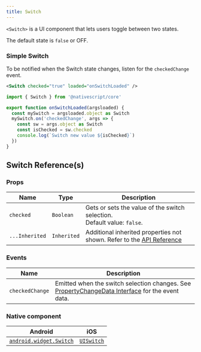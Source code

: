 ```yaml
---
title: Switch
---
```

<!-- TODO: Add flvaors& Vue checkedChange event listener-->
`<Switch>` is a UI component that lets users toggle between two states.

The default state is `false` or OFF.

### Simple Switch

To be notified when the Switch state changes, listen  for the `checkedChange` event.

<!-- /// flavor plain -->

```xml
<Switch checked="true" loaded="onSwitchLoaded" />
```

```ts
import { Switch } from '@nativescript/core'

export function onSwitchLoaded(argsloaded) {
  const mySwitch = argsloaded.object as Switch
  mySwitch.on('checkedChange', args => {
    const sw = args.object as Switch
    const isChecked = sw.checked
    console.log(`Switch new value ${isChecked}`)
  })
}
```

<!-- ///

/// flavor angular

```html
<Switch checked="true" (checkedChange)="onCheckedChange($event)"> </Switch>
```

```ts
import { Component } from '@angular/core'
import { EventData, Switch } from '@nativescript/core'

@Component({
  moduleId: module.id,
  templateUrl: './usage.component.html'
})
export class BasicSwitchComponent {
  onCheckedChange(args: EventData) {
    const sw = args.object as Switch
    const isChecked = sw.checked // boolean
  }
}
```

///

/// flavor vue

```html
<Switch checked="true" />
```

`<Switch>`provides two-way data binding using `v-model`.

```html
<Switch v-model="itemEnabled" />
```

///

/// flavor svelte

```tsx
<switch checked="{true}" on:checkedChange="{onCheckedChange}" />
```

`<switch>`provides two-way data binding for `checked`.

```tsx
<switch bind:checked="{switchEnabled}" />
```

///

/// flavor react

```tsx
<switch checked={true} />
```

/// -->

## Switch Reference(s)

### Props

| Name           | Type        | Description                                                                                                                         |
| -------------- | ----------- | ----------------------------------------------------------------------------------------------------------------------------------- |
| `checked`      | `Boolean`   | Gets or sets the value of the switch selection.<br/>Default value: `false`.                                                         |
| `...Inherited` | `Inherited` | Additional inherited properties not shown. Refer to the [API Reference](https://docs.nativescript.org/api-reference/classes/switch) |

<!-- TODO: fix links -->

### Events

| Name            | Description                                |
| --------------- | ------------------------------------------ |
| `checkedChange` | Emitted when the switch selection changes. See [PropertyChangeData Interface](https://docs.nativescript.org/api-reference/interfaces/propertychangedata) for the event data.|

### Native component

| Android                                                                                       | iOS                                                                    |
| --------------------------------------------------------------------------------------------- | ---------------------------------------------------------------------- |
| [`android.widget.Switch`](https://developer.android.com/reference/android/widget/Switch.html) | [`UISwitch`](https://developer.apple.com/documentation/uikit/uiswitch) |
